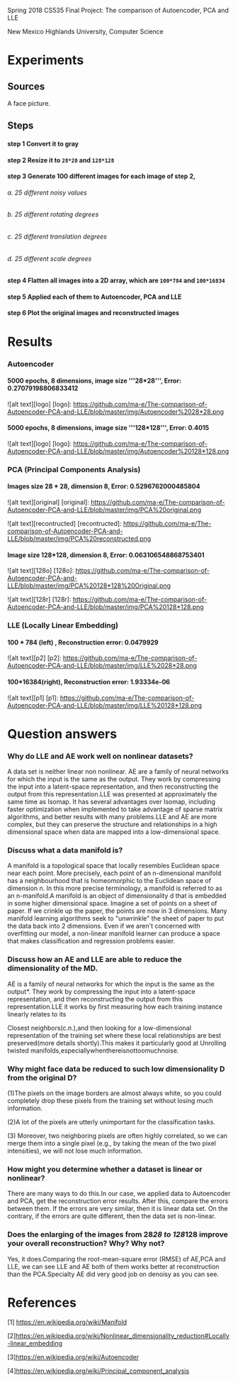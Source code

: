 Spring 2018 CS535 Final Project: The comparison of Autoencoder, PCA and LLE 

New Mexico Highlands University, Computer Science 

# Experiments 

## Sources
A face picture. 

## Steps
#### step 1 Convert it to gray 
#### step 2 Resize it to ```28*28``` and ```128*128```
#### step 3 Generate 100 different images for each image of step 2, 
###### a. 25 different noisy values 
###### b. 25 different rotating degrees
###### c. 25 different translation degrees
###### d. 25 different scale degrees
#### step 4 Flatten all images into a 2D array, which are ```100*784``` and ```100*16834```
#### step 5 Applied each of them to Autoencoder, PCA and LLE
#### step 6 Plot the original images and reconstructed images

 

# Results 

### Autoencoder 

#### 5000 epochs, 8 dimensions, image size '''28*28''', Error: 0.27079198806833412 

![alt text][logo]
[logo]: https://github.com/ma-e/The-comparison-of-Autoencoder-PCA-and-LLE/blob/master/img/Autoencoder%2028*28.png 

#### 5000 epochs, 8 dimensions, image size '''128*128''', Error: 0.4015 

![alt text][logo]
[logo]: https://github.com/ma-e/The-comparison-of-Autoencoder-PCA-and-LLE/blob/master/img/Autoencoder%20128*128.png

### PCA (Principal Components Analysis) 

#### Images size 28 * 28, dimension 8, Error: 0.5296762000485804 

![alt text][original]
[original]: https://github.com/ma-e/The-comparison-of-Autoencoder-PCA-and-LLE/blob/master/img/PCA%20original.png

![alt text][recontructed]
[recontructed]: https://github.com/ma-e/The-comparison-of-Autoencoder-PCA-and-LLE/blob/master/img/PCA%20reconstructed.png 

#### Image size 128*128, dimension 8, Error: 0.063106548868753401 

 ![alt text][128o]
[128o]: https://github.com/ma-e/The-comparison-of-Autoencoder-PCA-and-LLE/blob/master/img/PCA%20128*128%20Original.png 

 ![alt text][128r]
[128r]: https://github.com/ma-e/The-comparison-of-Autoencoder-PCA-and-LLE/blob/master/img/PCA%20128*128.png 
### LLE (Locally Linear Embedding) 

#### 100 * 784 (left) , Reconstruction error: 0.0479929 

 ![alt text][p2]
[p2]: https://github.com/ma-e/The-comparison-of-Autoencoder-PCA-and-LLE/blob/master/img/LLE%2028*28.png 


#### 100*16384(right), Reconstruction error: 1.93334e-06 

 ![alt text][p1]
[p1]: https://github.com/ma-e/The-comparison-of-Autoencoder-PCA-and-LLE/blob/master/img/LLE%20128*128.png 
  

# Question answers 

### Why do LLE and AE work well on nonlinear datasets? 

A data set is neither linear non nonlinear. AE are a family of neural networks for which the input is the same as the output. They work by compressing the input into a latent-space representation, and then reconstructing the output from this representation.LLE was presented at approximately the same time as Isomap. It has several advantages over Isomap, including faster optimization when implemented to take advantage of sparse matrix algorithms, and better results with many problems.LLE and AE are more complex, but they can preserve the structure and relationships in a high dimensional space when data are mapped into a low-dimensional space. 

 

### Discuss what a data manifold is? 

A manifold is a topological space that locally resembles Euclidean space near each point. More precisely, each point of an n-dimensional manifold has a neighbourhood that is homeomorphic to the Euclidean space of dimension n. In this more precise terminology, a manifold is referred to as an n-manifold.A manifold is an object of dimensionality d that is embedded in some higher dimensional space. Imagine a set of points on a sheet of paper. If we crinkle up the paper, the points are now in 3 dimensions. Many manifold learning algorithms seek to "unwrinkle" the sheet of paper to put the data back into 2 dimensions. Even if we aren't concerned with overfitting our model, a non-linear manifold learner can produce a space that makes classification and regression problems easier. 

  

### Discuss how an AE and LLE are able to reduce the dimensionality of the MD. 

AE is a family of neural networks for which the input is the same as the output*. They work by compressing the input into a latent-space representation, and then reconstructing the output from this representation.LLE it works by first measuring how each training instance linearly relates to its 

Closest neighbors(c.n.),and then looking for a low-dimensional representation of the training set where these local relationships are best preserved(more details shortly).This makes it particularly good at Unrolling twisted manifolds,especiallywhenthereisnottoomuchnoise. 

  

### Why might face data be reduced to such low dimensionality D from the original D? 

(1)The pixels on the image borders are almost always white, so you could completely drop these pixels from the training set without losing much information. 

(2)A lot of the pixels are utterly unimportant for the classification tasks. 

(3) Moreover, two neighboring pixels are often highly correlated, so we can  merge them into a single pixel (e.g., by taking the mean of the two pixel intensities), we will not lose much information. 

  

### How might you determine whether a dataset is linear or nonlinear? 

There are many ways to do this.In our case, we applied data to Autoencoder and PCA, get the reconstruction error results. After this, compare the errors between them. If the errors are very similar, then it is linear data set. On the contrary, if the errors are quite different, then the data set is non-linear. 

  

### Does the enlarging of the images from 28*28 to 128*128 improve your overall reconstruction? Why? Why not? 

Yes, it does.Comparing the root-mean-square error (RMSE) of AE,PCA and LLE, we can see LLE and AE both of them works better at reconstruction than the PCA.Specialty AE did very good job on denoisy as you can see.  

# References 

[1] https://en.wikipedia.org/wiki/Manifold 

[2]https://en.wikipedia.org/wiki/Nonlinear_dimensionality_reduction#Locally-linear_embedding 

[3]https://en.wikipedia.org/wiki/Autoencoder 

[4]https://en.wikipedia.org/wiki/Principal_component_analysis 

 

 
